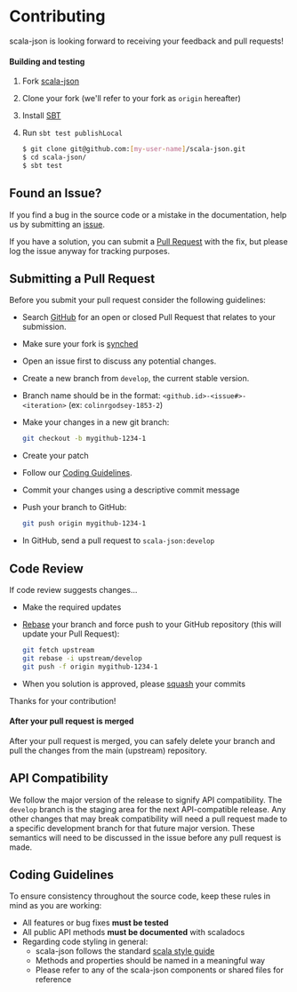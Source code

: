 # Contributing

scala-json is looking forward to receiving your feedback and pull requests!

#### Building and testing

1. Fork [scala-json](https://github.com/MediaMath/scala-json)
1. Clone your fork (we'll refer to your fork as `origin` hereafter)
1. Install [SBT](http://www.scala-sbt.org/)
1. Run `sbt test publishLocal`


    ```bash
    $ git clone git@github.com:[my-user-name]/scala-json.git
    $ cd scala-json/
    $ sbt test
    ```

## <a name="issue"></a> Found an Issue?
If you find a bug in the source code or a mistake in the documentation, help us by
submitting an [issue](https://github.com/MediaMath/scala-json/issues).

If you have a solution, you can submit a [Pull Request](#pr) with the fix, but please log the issue anyway for tracking purposes.

## <a name="pr"></a>Submitting a Pull Request
Before you submit your pull request consider the following guidelines:

* Search [GitHub](https://github.com/MediaMath/scala-json/pulls) for an open or closed Pull Request that relates to your submission.
* Make sure your fork is [synched](https://help.github.com/articles/syncing-a-fork/)
* Open an issue first to discuss any potential changes.
* Create a new branch from `develop`, the current stable version.
* Branch name should be in the format: `<github.id>-<issue#>-<iteration>` (ex: `colinrgodsey-1853-2`)
* Make your changes in a new git branch:

     ```bash
     git checkout -b mygithub-1234-1
     ```
* Create your patch
* Follow our [Coding Guidelines](#guidelines).
* Commit your changes using a descriptive commit message
* Push your branch to GitHub:

    ```bash
    git push origin mygithub-1234-1
    ```
* In GitHub, send a pull request to `scala-json:develop`

## <a name="cr"></a>Code Review
If code review suggests changes...

* Make the required updates
* [Rebase](https://help.github.com/articles/about-git-rebase/) your branch and force push to your GitHub repository (this will update your Pull Request):

    ```bash
    git fetch upstream
    git rebase -i upstream/develop
    git push -f origin mygithub-1234-1
    ```
* When you solution is approved, please [squash](https://help.github.com/articles/about-git-rebase/) your commits

Thanks for your contribution!

#### After your pull request is merged

After your pull request is merged, you can safely delete your branch and pull the changes
from the main (upstream) repository.

## <a name="compat"></a> API Compatibility

We follow the major version of the release to signify API compatibility. The `develop` branch is the staging area
for the next API-compatible release. Any other changes that may break compatibility will need a pull request made
to a specific development branch for that future major version. These semantics will need to be discussed in the issue
before any pull request is made.

## <a name="guidelines"></a> Coding Guidelines
To ensure consistency throughout the source code, keep these rules in mind as you are working:

* All features or bug fixes **must be tested**
* All public API methods **must be documented** with scaladocs
* Regarding code styling in general:
    * scala-json follows the standard [scala style guide](http://docs.scala-lang.org/style/)
    * Methods and properties should be named in a meaningful way
    * Please refer to any of the scala-json components or shared files for reference
